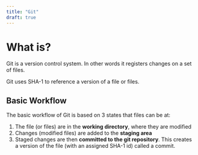 ```yaml
---
title: "Git"
draft: true
---
```


# What is?

Git is a version control system. In other words it registers changes on a set of files. 

<!-- tip -->
Git uses SHA-1 to reference a version of a file or files.
<!-- tip -->
 

## Basic Workflow

The basic workflow of Git is based on 3 states that files can be at:

1. The file (or files) are in the **working directory**, where they are modified
2. Changes (modified files) are added to the **staging area**
3. Staged changes are then **committed to the git repository**. This creates a version of the file (with an assigned SHA-1 id) called a commit.
